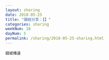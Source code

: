 ```yaml
---
layout: sharing
date: 2018-05-25
title: "讀經分享：【】"
categories: sharing
weekNum: 18
dayNum: 5
permalink: /sharing/2018-05-25-sharing.html
---
```


`錢斌傳道`
